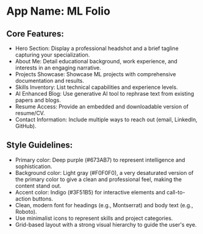 # **App Name**: ML Folio

## Core Features:

- Hero Section: Display a professional headshot and a brief tagline capturing your specialization.
- About Me: Detail educational background, work experience, and interests in an engaging narrative.
- Projects Showcase: Showcase ML projects with comprehensive documentation and results.
- Skills Inventory: List technical capabilities and experience levels.
- AI Enhanced Blog: Use generative AI tool to rephrase text from existing papers and blogs.
- Resume Access: Provide an embedded and downloadable version of resume/CV.
- Contact Information: Include multiple ways to reach out (email, LinkedIn, GitHub).

## Style Guidelines:

- Primary color: Deep purple (#673AB7) to represent intelligence and sophistication.
- Background color: Light gray (#F0F0F0), a very desaturated version of the primary color to give a clean and professional feel, making the content stand out.
- Accent color: Indigo (#3F51B5) for interactive elements and call-to-action buttons.
- Clean, modern font for headings (e.g., Montserrat) and body text (e.g., Roboto).
- Use minimalist icons to represent skills and project categories.
- Grid-based layout with a strong visual hierarchy to guide the user's eye.